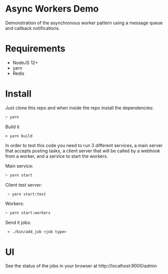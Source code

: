 # Async Workers Demo

Demonstration of the asynchronous worker pattern using a message queue and callback notifications.

# Requirements

* NodeJS 12+
* yarn
* Redis

# Install

Just clone this repo and when inside the repo install the dependencies:

```sh
> yarn
```

Build it
```
> yarn build
```

In order to test this code you need to run 3 different services, a main server
that accepts posting tasks, a client server that will be called by a webhook from a worker,
and a service to start the workers.

Main service:

```sh
> yarn start
```

Client test server:

```sh
 > yarn start:test
```

Workers:

```sh
> yarn start:workers
```

Send it jobs:
```
 > ./bin/add_job <job type>
```

# UI
See the status of the jobs in your browser at http://localhost:9000/admin

